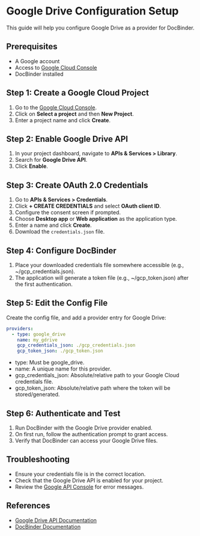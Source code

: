 # Google Drive Configuration Setup

This guide will help you configure Google Drive as a provider for DocBinder.

## Prerequisites

- A Google account
- Access to [Google Cloud Console](https://console.cloud.google.com/)
- DocBinder installed

## Step 1: Create a Google Cloud Project

1. Go to the [Google Cloud Console](https://console.cloud.google.com/).
2. Click on **Select a project** and then **New Project**.
3. Enter a project name and click **Create**.

## Step 2: Enable Google Drive API

1. In your project dashboard, navigate to **APIs & Services > Library**.
2. Search for **Google Drive API**.
3. Click **Enable**.

## Step 3: Create OAuth 2.0 Credentials

1. Go to **APIs & Services > Credentials**.
2. Click **+ CREATE CREDENTIALS** and select **OAuth client ID**.
3. Configure the consent screen if prompted.
4. Choose **Desktop app** or **Web application** as the application type.
5. Enter a name and click **Create**.
6. Download the `credentials.json` file.

## Step 4: Configure DocBinder

1. Place your downloaded credentials file somewhere accessible (e.g., ~/gcp_credentials.json).
2. The application will generate a token file (e.g., ~/gcp_token.json) after the first authentication.
   
## Step 5: Edit the Config File

Create the config file, and add a provider entry for Google Drive:
```yaml
providers:
  - type: google_drive
    name: my_gdrive
    gcp_credentials_json: ./gcp_credentials.json
    gcp_token_json: ./gcp_token.json
```

* type: Must be google_drive.
* name: A unique name for this provider.
* gcp_credentials_json: Absolute/relative path to your Google Cloud credentials file.
* gcp_token_json: Absolute/relative path where the token will be stored/generated.

## Step 6: Authenticate and Test

1. Run DocBinder with the Google Drive provider enabled.
2. On first run, follow the authentication prompt to grant access.
3. Verify that DocBinder can access your Google Drive files.

## Troubleshooting

- Ensure your credentials file is in the correct location.
- Check that the Google Drive API is enabled for your project.
- Review the [Google API Console](https://console.developers.google.com/) for error messages.

## References

- [Google Drive API Documentation](https://developers.google.com/drive)
- [DocBinder Documentation](../README.md)